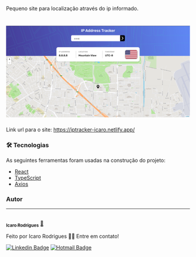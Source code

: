 Pequeno site para localização através do ip informado.


<h1 align="center">
  <img alt="iptracker" title="#iptracker" src="./src/assets/iptracker.png" />
</h1>


Link url para o site: https://iptracker-icaro.netlify.app/

### 🛠 Tecnologias

As seguintes ferramentas foram usadas na construção do projeto:

- [React](https://pt-br.reactjs.org/)
- [TypeScript](https://www.typescriptlang.org/)
- [Axios](https://github.com/axios/axios)

### Autor
---

<a href="https://blog.rocketseat.com.br/author/thiago/">
 <img style="border-radius: 50%;" src="https://avatars.githubusercontent.com/u/41852592?s=460&u=2c78c80acfa4e7d97364cd260cf19af4f460c47b&v=4" width="100px;" alt=""/>
 <br />
 <sub><b>Icaro Rodrigues</b></sub></a> <a href="https://www.linkedin.com/in/IcaroRodriguesCerqueira/" title="IcaroRodriguesIn">🚀</a>


Feito por Icaro Rodrigues 👋🏽 Entre em contato!

[![Linkedin Badge](https://img.shields.io/badge/-Thiago-blue?style=flat-square&logo=Linkedin&logoColor=white&link=https://www.linkedin.com/in/IcaroRodriguesCerqueira)](https://www.linkedin.com/in/IcaroRodriguesCerqueira/) 
[![Hotmail Badge](https://img.shields.io/badge/-tgmarinho@gmail.com-c14438?style=flat-square&logo=Gmail&logoColor=white&link=mailto:icaro_rodrigues@outlook.com.br)](mailto:icaro_rodrigues@outlook.com.br)